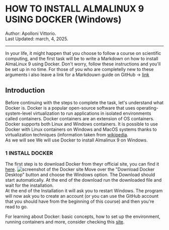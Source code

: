 # HOW TO INSTALL ALMALINUX 9 USING DOCKER (Windows)
Author: Apolloni Vittorio.\
Last Updated: march, 4, 2025.
__________________________________________________________________

In your life, it might happen that you choose to follow a course on scientific computing, and the first task will be to write a Markdown on how to install AlmaLinux 9 using Docker. Don't worry, follow these instructions and you'll be set up in no time. For those of you who are completelly new to these arguments i also leave a link for a Markdouwn guide on GitHub -> [link](https://docs.github.com/en/get-started/writing-on-github/getting-started-with-writing-and-formatting-on-github/basic-writing-and-formatting-syntax) 

## Introduction
Before continuing with the steps to complete the task, let's understand what Docker is.
Docker is a popular open-source software that uses operating-system-level virtualization to run applications in isolated environments called containers. Docker containers are an extension of OS containers. Docker supports both Linux and Windows containers. It is possible to use Docker with Linux containers on Windows and MacOS systems thanks to virtualization techniques (information taken from [wikipedia](https://it.wikipedia.org/wiki/Docker).\
As we will see We will use Docker to install Almalinux 9 on Windows. 

### 1 INSTALL DOCKER
The first step is to download Docker from theyr official site, you  can find it [here](https://www.docker.com/).
![screenshot of the Docker site](Scientific-computing-for-physics-students/assets/docker.jpeg)
Move over the "Download Docker Desktop" button and choose the Windows option. The Download should start automatically. At the end of the download run the downloaded file and wait for the installation.\
At the end of the Installation it will ask you to restart  Windows. 
The program will now ask you to create an account (or you can use the GitHub account that you should have  from the beginning of this course) and then you're read to go.

For learning about Docker: basic concepts, how to set up the environment, running containers and more, consider checking this [site](https://docs.docker.com/get-started/). 






